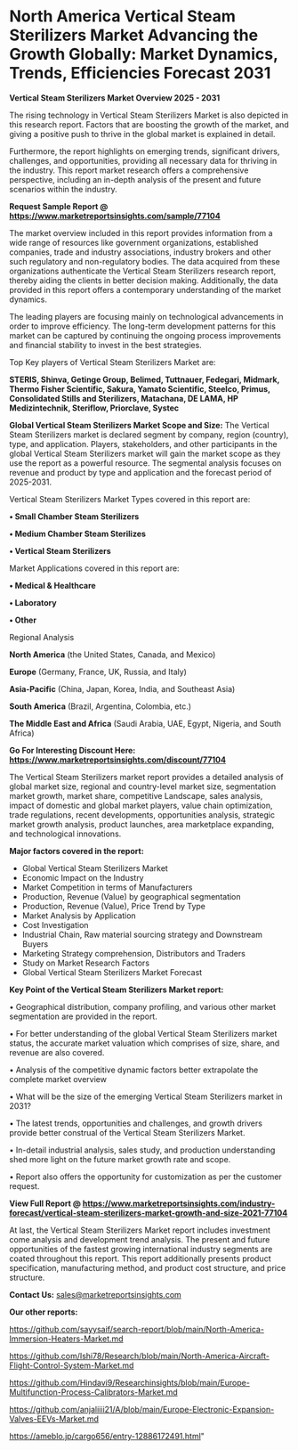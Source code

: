 # North America Vertical Steam Sterilizers Market Advancing the Growth Globally: Market Dynamics, Trends, Efficiencies Forecast 2031

<Strong> Vertical Steam Sterilizers Market Overview 2025 - 2031</strong>

The rising technology in Vertical Steam Sterilizers Market is also depicted in this research report. Factors that are boosting the growth of the market, and giving a positive push to thrive in the global market is explained in detail.

Furthermore, the report highlights on emerging trends, significant drivers, challenges, and opportunities, providing all necessary data for thriving in the industry. This report market research offers a comprehensive perspective, including an in-depth analysis of the present and future scenarios within the industry.

<strong>Request Sample Report @ <a href=https://www.marketreportsinsights.com/sample/77104>https://www.marketreportsinsights.com/sample/77104</a></strong>

The market overview included in this report provides information from a wide range of resources like government organizations, established companies, trade and industry associations, industry brokers and other such regulatory and non-regulatory bodies. The data acquired from these organizations authenticate the Vertical Steam Sterilizers research report, thereby aiding the clients in better decision making. Additionally, the data provided in this report offers a contemporary understanding of the market dynamics.

The leading players are focusing mainly on technological advancements in order to improve efficiency. The long-term development patterns for this market can be captured by continuing the ongoing process improvements and financial stability to invest in the best strategies.

Top Key players of Vertical Steam Sterilizers Market are:

<strong>STERIS, Shinva, Getinge Group, Belimed, Tuttnauer, Fedegari, Midmark, Thermo Fisher Scientific, Sakura, Yamato Scientific, Steelco, Primus, Consolidated Stills and Sterilizers, Matachana, DE LAMA, HP Medizintechnik, Steriflow, Priorclave, Systec</strong>

<strong><b>Global Vertical Steam Sterilizers Market Scope and Size:</b></strong>
The Vertical Steam Sterilizers market is declared segment by company, region (country), type, and application. Players, stakeholders, and other participants in the global Vertical Steam Sterilizers market will gain the market scope as they use the report as a powerful resource. The segmental analysis focuses on revenue and product by type and application and the forecast period of 2025-2031.

Vertical Steam Sterilizers Market Types covered in this report are:

<strong>• Small Chamber Steam Sterilizers

• Medium Chamber Steam Sterilizes

• Vertical Steam Sterilizers</strong>

Market Applications covered in this report are:

<strong>• Medical & Healthcare

• Laboratory

• Other</strong> 

Regional Analysis

<strong>North America</strong> (the United States, Canada, and Mexico)

<strong>Europe</strong> (Germany, France, UK, Russia, and Italy)

<strong>Asia-Pacific</strong> (China, Japan, Korea, India, and Southeast Asia)

<strong>South America</strong> (Brazil, Argentina, Colombia, etc.)

<strong>The Middle East and Africa</strong> (Saudi Arabia, UAE, Egypt, Nigeria, and South Africa)

<strong>Go For Interesting Discount Here: <a href=https://www.marketreportsinsights.com/discount/77104>https://www.marketreportsinsights.com/discount/77104</a></strong>

The Vertical Steam Sterilizers market report provides a detailed analysis of global market size, regional and country-level market size, segmentation market growth, market share, competitive Landscape, sales analysis, impact of domestic and global market players, value chain optimization, trade regulations, recent developments, opportunities analysis, strategic market growth analysis, product launches, area marketplace expanding, and technological innovations.

<strong><b>Major factors covered in the report:</b></strong>
<ul>
  <li>Global Vertical Steam Sterilizers Market </li>
  <li>Economic Impact on the Industry</li>
  <li>Market Competition in terms of Manufacturers</li>
  <li>Production, Revenue (Value) by geographical segmentation</li>
  <li>Production, Revenue (Value), Price Trend by Type</li>
  <li>Market Analysis by Application</li>
  <li>Cost Investigation</li>
  <li>Industrial Chain, Raw material sourcing strategy and Downstream Buyers</li>
  <li>Marketing Strategy comprehension, Distributors and Traders</li>
  <li>Study on Market Research Factors</li>
  <li>Global Vertical Steam Sterilizers Market Forecast</li>
</ul>

<strong><b>Key Point of the Vertical Steam Sterilizers Market report:</b></strong>

• Geographical distribution, company profiling, and various other market segmentation are provided in the report.

• For better understanding of the global Vertical Steam Sterilizers market status, the accurate market valuation which comprises of size, share, and revenue are also covered.

• Analysis of the competitive dynamic factors better extrapolate the complete market overview

• What will be the size of the emerging Vertical Steam Sterilizers market in 2031?

• The latest trends, opportunities and challenges, and growth drivers provide better construal of the Vertical Steam Sterilizers Market.

• In-detail industrial analysis, sales study, and production understanding shed more light on the future market growth rate and scope.

• Report also offers the opportunity for customization as per the customer request.

<strong><b>View Full Report @ <a href=https://www.marketreportsinsights.com/industry-forecast/vertical-steam-sterilizers-market-growth-and-size-2021-77104>https://www.marketreportsinsights.com/industry-forecast/vertical-steam-sterilizers-market-growth-and-size-2021-77104</a></b></strong>


At last, the Vertical Steam Sterilizers Market report includes investment come analysis and development trend analysis. The present and future opportunities of the fastest growing international industry segments are coated throughout this report. This report additionally presents product specification, manufacturing method, and product cost structure, and price structure.

<strong>Contact Us:</strong>
sales@marketreportsinsights.com

<strong>Our other reports:</strong>

<a href=https://github.com/sayysaif/search-report/blob/main/North-America-Immersion-Heaters-Market.md>https://github.com/sayysaif/search-report/blob/main/North-America-Immersion-Heaters-Market.md</a>

<a href=https://github.com/Ishi78/Research/blob/main/North-America-Aircraft-Flight-Control-System-Market.md>https://github.com/Ishi78/Research/blob/main/North-America-Aircraft-Flight-Control-System-Market.md</a>

<a href=https://github.com/Hindavi9/Researchinsights/blob/main/Europe-Multifunction-Process-Calibrators-Market.md>https://github.com/Hindavi9/Researchinsights/blob/main/Europe-Multifunction-Process-Calibrators-Market.md</a>

<a href=https://github.com/anjaliiii21/A/blob/main/Europe-Electronic-Expansion-Valves-EEVs-Market.md>https://github.com/anjaliiii21/A/blob/main/Europe-Electronic-Expansion-Valves-EEVs-Market.md</a>

<a href=https://ameblo.jp/cargo656/entry-12886172491.html>https://ameblo.jp/cargo656/entry-12886172491.html</a>"
